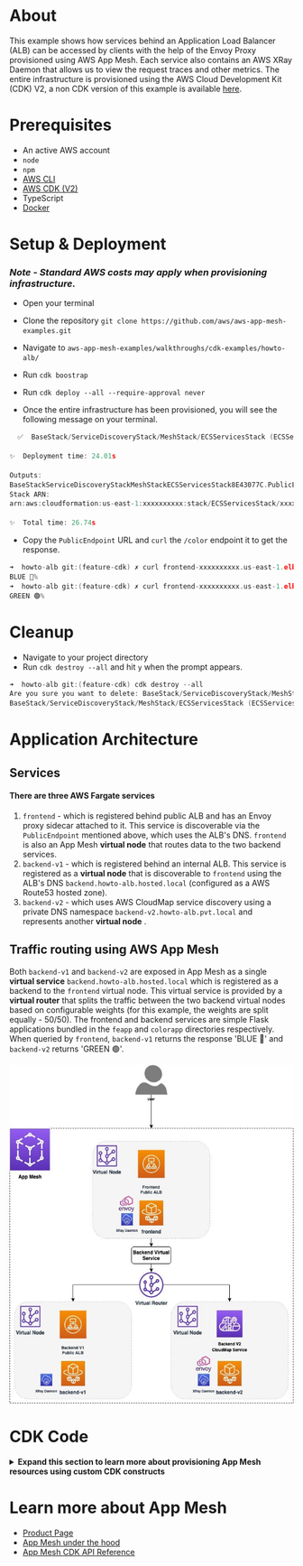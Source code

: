 # About

This example shows how services behind an Application Load Balancer (ALB) can be accessed by clients with the help of the Envoy Proxy provisioned using AWS App Mesh. Each service also contains an AWS XRay Daemon that allows us to view the request traces and other metrics.
The entire infrastructure is provisioned using the AWS Cloud Development Kit (CDK) V2, a non CDK version of this example is available [here](https://github.com/aws/aws-app-mesh-examples/tree/main/walkthroughs/howto-alb).

# Prerequisites

- An active AWS account
- `node`
- `npm`
- [AWS CLI](https://docs.aws.amazon.com/cli/latest/userguide/getting-started-install.html)
- [AWS CDK (V2)](https://docs.aws.amazon.com/cdk/v2/guide/home.html)
- TypeScript
- [Docker](https://docs.docker.com/get-docker/)

# Setup & Deployment

### _Note - Standard AWS costs may apply when provisioning infrastructure._

- Open your terminal
- Clone the repository `git clone https://github.com/aws/aws-app-mesh-examples.git`
- Navigate to `aws-app-mesh-examples/walkthroughs/cdk-examples/howto-alb/`
- Run `cdk boostrap`
- Run `cdk deploy --all --require-approval never`

- Once the entire infrastructure has been provisioned, you will see the following message on your terminal.

```c
  ✅  BaseStack/ServiceDiscoveryStack/MeshStack/ECSServicesStack (ECSServicesStack)

✨  Deployment time: 24.01s

Outputs:
BaseStackServiceDiscoveryStackMeshStackECSServicesStack8E43077C.PublicEndpoint = frontend-xxxxxxxxxx.us-east-1.elb.amazonaws.com
Stack ARN:
arn:aws:cloudformation:us-east-1:xxxxxxxxxx:stack/ECSServicesStack/xxxxxxxxxx-xxxx-xxxx-xxxx-xxxxxxxxxxxx

✨  Total time: 26.74s
```

- Copy the `PublicEndpoint` URL and `curl` the `/color` endpoint it to get the response.

```c
➜  howto-alb git:(feature-cdk) ✗ curl frontend-xxxxxxxxxx.us-east-1.elb.amazonaws.com/color
BLUE 🔵%
➜  howto-alb git:(feature-cdk) ✗ curl frontend-xxxxxxxxxx.us-east-1.elb.amazonaws.com/color
GREEN 🟢%
```

# Cleanup

- Navigate to your project directory
- Run `cdk destroy --all` and hit `y` when the prompt appears.

```c
➜  howto-alb git:(feature-cdk) cdk destroy --all
Are you sure you want to delete: BaseStack/ServiceDiscoveryStack/MeshStack/ECSServicesStack, BaseStack/ServiceDiscoveryStack/MeshStack, BaseStack/ServiceDiscoveryStack, BaseStack (y/n)? y
BaseStack/ServiceDiscoveryStack/MeshStack/ECSServicesStack (ECSServicesStack): destroying...
```

# Application Architecture

## Services

#### There are three AWS Fargate services

1.  `frontend` - which is registered behind public ALB and has an Envoy proxy sidecar attached to it. This service is discoverable via the `PublicEndpoint` mentioned above, which uses the ALB's DNS. `frontend` is also an App Mesh **virtual node** that routes data to the two backend services.
2.  `backend-v1` - which is registered behind an internal ALB. This service is registered as a **virtual node** that is discoverable to `frontend` using the ALB's DNS `backend.howto-alb.hosted.local` (configured as a AWS Route53 hosted zone).
3.  `backend-v2` - which uses AWS CloudMap service discovery using a private DNS namespace `backend-v2.howto-alb.pvt.local` and represents another **virtual node** .

## Traffic routing using AWS App Mesh

Both `backend-v1` and `backend-v2` are exposed in App Mesh as a single **virtual service** `backend.howto-alb.hosted.local` which is registered as a backend to the `frontend` virtual node. This virtual service is provided by a **virtual router** that splits the traffic between the two backend virtual nodes based on configurable weights (for this example, the weights are split equally - 50/50). The frontend and backend services are simple Flask applications bundled in the `feapp` and `colorapp` directories respectively. When queried by `frontend`, `backend-v1` returns the response 'BLUE 🔵' and `backend-v2` returns 'GREEN 🟢'.

<p align="center">
  <img width="550" height="600" src="assets/app-arch.jpg">
</p>

# CDK Code

<details>
<summary><b>Expand this section to learn more about provisioning App Mesh resources using custom CDK constructs</b></summary>

## Stacks and Constructs

There are a total of 4 Stacks that provision all the infrastructure for the example.

_Note - The `cdk boostrap` command provisions a `CDKToolkit` Stack to deploy AWS CDK apps into your cloud enviroment._

1. `BaseStack` - provisions the network infrastructure like the VPC, ECS Cluster and DNS Hosted Zone, along with the Docker images that are pushed to the ECR Repository.
2. `ServiceDiscoveryStack` - provisions the 2 ALBs used by `frontend` and `backend-v1` and the CloudMap service used by `backend-v2`.
3. `MeshStack` - provisions the different mesh components like the frontend and backend virtual nodes, virtual router and the backend virtual service.
4. `ECSServicesStack` - this stack provisions the 3 Fargate services using a custom construct `AppMeshFargateService` which encapsulates the application container, Envoy sidecar/proxy and the Xray container into a single construct allowing us to easily spin up different 'meshified' Fargate Services.

<p align="center">
  <img width="600" height="350" src="assets/stacks.jpg">
</p>

The order mentioned above also represents the dependency these Stacks have on eachother. In this case, since we are deploying the Envoy sidecar containers along with our application code, it is necessary for the mesh components to be provisioned before the services are running, so the Envoy proxy can locate them using the `APPMESH_VIRTUAL_NODE_NAME` environment variable.

These dependencies are propagated by passing the Stack objects in the `constructor` of their referencing Stack.

```c
const baseStack = new BaseStack(app, 'BaseStack',{
    stackName: 'base',
    description: "Provisions the network infrastructure and container images."
});
// Pass baseStack as a constructor argument
const serviceDiscoveryStack = new ServiceDiscoveryStack(baseStack, 'ServiceDiscoveryStack', {
    stackName: 'service-discovery',
    description: "Provisions the application load balancers and the CloudMap service."
});
```

## App Mesh CDK Constructs

To easily define Fargate services with Envoy proxies, we make use of the `AppMeshFargateService` construct mentioned above. The main purpose of this construct is to bundle the application containers with the Envoy sidecar and proxy. To do so, we define a set of custom props in `lib/utils.ts` called `AppMeshFargateServiceProps`.

```c
export interface AppMeshFargateServiceProps {
  serviceName: string;
  taskDefinitionFamily: string;
  serviceDiscoveryType: ServiceDiscoveryType;
  applicationContainer: ApplicationContainer;
  envoySidecar?: EnvoySidecar;
  xrayContainer?: XrayContainer;
  proxyConfiguration?: ecs.AppMeshProxyConfiguration;
}
```

These props are passed to instantiate Fargate Services in the ECSServicesStack. Note that `backend-v1` only defines the `xrayContainer` and `applicationContainer` whereas `backend-v2` and `frontend` define all attributes.

Once the attributes are passed to the construct, simple conditional checks can be used to add container dependencies and appropriate service discovery mechanisms for the different services.

```c
if (props.serviceDiscoveryType == ServiceDiscoveryType.DNS) {
      const loadBalancer = ms.sd.getAlbForService(props.serviceName);
      // Provision DNS service discovery using Application Load Balancers...
    } else if (props.serviceDiscoveryType == ServiceDiscoveryType.CLOUDMAP) {
      // Provision CloudMap service discovery
    }
  }
```

The crux of the mesh infrastructure lies in the `MeshStack`. For example, in the code snippet below, we create a new `aws-appmesh.VirtualNode` for `backend-v1`, assign it to the mesh and set the service discovery to the internal ALB's DNS defined in the `ServiceDiscoveryStack`.

```c
// Virtual node with DNS service discovery
this.backendV1VirtualNode = new appmesh.VirtualNode(
      this,
      `${this.stackName}BackendV1VirtualNode`,
      this.buildVirtualNodeProps(this.sd.base.SERVICE_BACKEND_V1)
    );
```

Once we define the virtual nodes, the routing logic of the mesh can be defined using the `aws-appmesh.RouteSpec` and `aws-appmesh.Route` constructs. The `aws-appmesh.RouteSpec` registers virtual nodes as weighted targets to route traffic to.

```c
const routeSpec = appmesh.RouteSpec.http({
      match: { path: appmesh.HttpRoutePathMatch.startsWith("/") },
      weightedTargets: [
        {
          virtualNode: this.backendV1VirtualNode,
          weight: 50,
        },
        {
          virtualNode: this.backendV2VirtualNode,
          weight: 50,
        },
      ],
    });

this.backendRoute = new appmesh.Route(this, `${this.stackIdentifier}_BackendRoute`, {
  mesh: this.mesh,
  virtualRouter: this.backendVirtualRouter,
  routeName: `${this.sd.base.projectName}-backend-route`,
  routeSpec: routeSpec,
});
```

## Project Structure

The skeleton of the project is generated using the `cdk init sample-app --language typescript` command. By default, your main `node` app sits in the `bin` folder and the cloud infrastructure is provisioned in the `lib` folder.

In the `cdk.json` file, we define enviroment variables: For example: `PROJECT_NAME` and `CONTAINER_PORT` refer to the name of this project and the ports at which the Flask applications (`feapp` and `colorapp`) are exposed in the containers. These variables can be fetched within the application using a Construct's `node.tryGetContext` method.

```c
// BaseStack
this.PROJECT_NAME = this.node.tryGetContext("PROJECT_NAME");
this.PORT = this.node.tryGetContext("CONTAINER_PORT");
```

Using the `aws-ecr-assets.DockerImageAsset` construct, you can push your application image to an ECR repository when the infrastucture is being provisioned by simply pointing it to the directory of your application's `Dockerfile`.

```c
// BaseStack
this.frontendAppImageAsset = new assets.DockerImageAsset(this, `${this.stackIdentifier}_FrontendAppImageAsset`, {
      directory: ".././howto-alb/feapp",
      platform: assets.Platform.LINUX_AMD64,
    });
```

Similarly, container images for Envoy and Xray can also be specified here. These are fetched by the `EnvoySidecar` and `XrayContainer` constructs respectively.

```c
// EnvoySidecar
image: ecs.ContainerImage.fromRegistry(this.node.tryGetContext("IMAGE_ENVOY")),

```

</details>

# Learn more about App Mesh

- [Product Page](https://aws.amazon.com/app-mesh/?nc2=h_ql_prod_nt_appm&aws-app-mesh-blogs.sort-by=item.additionalFields.createdDate&aws-app-mesh-blogs.sort-order=desc&whats-new-cards.sort-by=item.additionalFields.postDateTime&whats-new-cards.sort-order=desc)
- [App Mesh under the hood](https://www.youtube.com/watch?v=h3syq1vbplE)
- [App Mesh CDK API Reference](https://docs.aws.amazon.com/cdk/api/v2/docs/aws-cdk-lib.aws_appmesh-readme.html)
